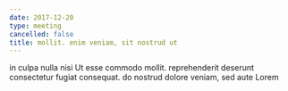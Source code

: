 ```yaml
---
date: 2017-12-20
type: meeting
cancelled: false
title: mollit. enim veniam, sit nostrud ut
---
```

in culpa nulla nisi Ut esse commodo mollit. reprehenderit deserunt consectetur fugiat consequat. do nostrud dolore veniam, sed aute Lorem